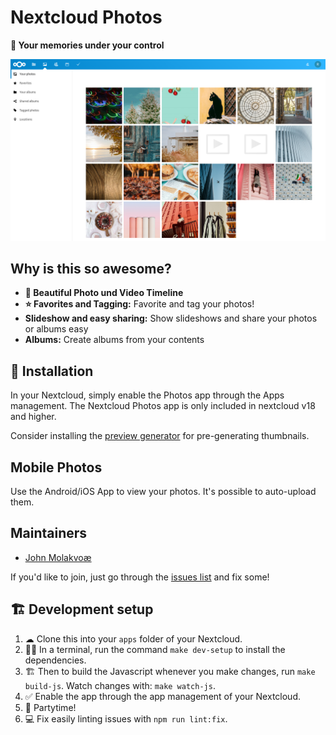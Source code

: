# Nextcloud Photos

**📸 Your memories under your control**

![Work in progress screenshot of Nextcloud Photos App](screenshots/screenshot1.png)

## Why is this so awesome?

* **📸 Beautiful Photo und Video Timeline**
* **⭐ Favorites and Tagging:** Favorite and tag your photos!
* **Slideshow and easy sharing:** Show slideshows and share your photos or albums easy
* **Albums:** Create albums from your contents

## 🚀 Installation

In your Nextcloud, simply enable the Photos app through the Apps management.
The Nextcloud Photos app is only included in nextcloud v18 and higher.

Consider installing the [preview generator](https://github.com/rullzer/previewgenerator) for pre-generating thumbnails.

## Mobile Photos

Use the Android/iOS App to view your photos. It's possible to auto-upload them.

## Maintainers

* [John Molakvoæ](https://github.com/skjnldsv)

If you'd like to join, just go through the [issues list](https://github.com/nextcloud/photos/issues) and fix some!

## 🏗 Development setup

1. ☁ Clone this into your `apps` folder of your Nextcloud.
1. 👩‍💻 In a terminal, run the command `make dev-setup` to install the dependencies.
1. 🏗 Then to build the Javascript whenever you make changes, run `make build-js`. Watch changes with: `make watch-js`.
1. ✅ Enable the app through the app management of your Nextcloud.
1. 🎉 Partytime!
1. 💻 Fix easily linting issues with `npm run lint:fix`.

